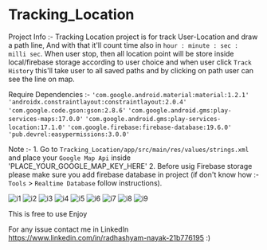 # Tracking_Location

Project Info :- 
          Tracking Location project is for track User-Location and draw a path line, And with that it'll 
        count time also in `hour : minute : sec : milli sec`. When user stop, then all location point will 
        be store inside local/firebase storage according to user choice and when user click `Track History`
        this'll take user to all saved paths and by clicking on path user can see the line on map.
        

Require Dependencies :-
            `'com.google.android.material:material:1.2.1'`
            `'androidx.constraintlayout:constraintlayout:2.0.4'`
            `'com.google.code.gson:gson:2.8.6'`
            `'com.google.android.gms:play-services-maps:17.0.0'`
            `'com.google.android.gms:play-services-location:17.1.0'`
            `'com.google.firebase:firebase-database:19.6.0'`
            `'pub.devrel:easypermissions:3.0.0'`
           
           
Note :-
        1. Go to `Tracking_Location/app/src/main/res/values/strings.xml` and place your `Google Map Api` inside 
           '<string name="google_maps_key" templateMergeStrategy="preserve" translatable="false">PLACE_YOUR_GOOGLE_MAP_KEY_HERE</string>'
        2. Before usig Firebase storage please make sure you add firebase database in project (if don't know how :-`Tools` > `Realtime Database` follow instructions).
           
      
![i1](image/Screenshot_1611134212.png?raw=true "Tracking Location img1")
![i2](image/Screenshot_1611134167.png?raw=true "Tracking Location img2")
![i3](image/Screenshot_1611045345.png?raw=true "Tracking Location img3")
![i4](image/Screenshot_1611045359.png?raw=true "Tracking Location img4")
![i5](image/Screenshot_1611045390.png?raw=true "Tracking Location img5")
![i6](image/Screenshot_1611133666.png?raw=true "Tracking Location img6")
![i7](image/Screenshot_1611133989.png?raw=true "Tracking Location img7")
![i8](image/Screenshot_1611134050.png?raw=true "Tracking Location img8")
![i9](image/Screenshot_1611133996.png?raw=true "Tracking Location img9")
      
      
This is free to use 
Enjoy

For any issue contact me in LinkedIn https://www.linkedin.com/in/radhashyam-nayak-21b776195 :)
